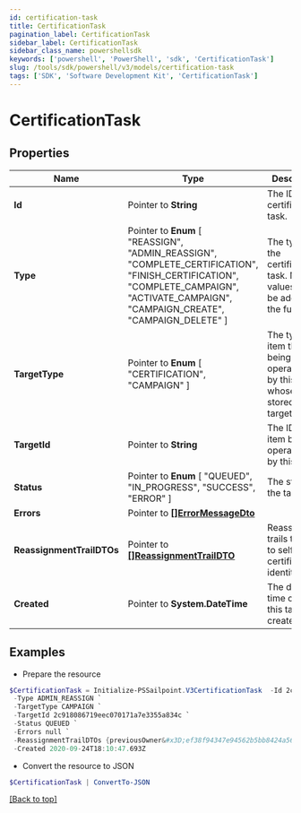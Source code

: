 ```yaml
---
id: certification-task
title: CertificationTask
pagination_label: CertificationTask
sidebar_label: CertificationTask
sidebar_class_name: powershellsdk
keywords: ['powershell', 'PowerShell', 'sdk', 'CertificationTask'] 
slug: /tools/sdk/powershell/v3/models/certification-task
tags: ['SDK', 'Software Development Kit', 'CertificationTask']
---
```



# CertificationTask

## Properties

Name | Type | Description | Notes
------------ | ------------- | ------------- | -------------
**Id** |  Pointer to **String** | The ID of the certification task. | [optional] 
**Type** |  Pointer to  **Enum** [  "REASSIGN",    "ADMIN_REASSIGN",    "COMPLETE_CERTIFICATION",    "FINISH_CERTIFICATION",    "COMPLETE_CAMPAIGN",    "ACTIVATE_CAMPAIGN",    "CAMPAIGN_CREATE",    "CAMPAIGN_DELETE" ] | The type of the certification task. More values may be added in the future. | [optional] 
**TargetType** |  Pointer to  **Enum** [  "CERTIFICATION",    "CAMPAIGN" ] | The type of item that is being operated on by this task whose ID is stored in the targetId field. | [optional] 
**TargetId** |  Pointer to **String** | The ID of the item being operated on by this task. | [optional] 
**Status** |  Pointer to  **Enum** [  "QUEUED",    "IN_PROGRESS",    "SUCCESS",    "ERROR" ] | The status of the task. | [optional] 
**Errors** |  Pointer to [**[]ErrorMessageDto**](error-message-dto) |  | [optional] 
**ReassignmentTrailDTOs** |  Pointer to [**[]ReassignmentTrailDTO**](reassignment-trail-dto) | Reassignment trails that lead to self certification identity | [optional] 
**Created** |  Pointer to **System.DateTime** | The date and time on which this task was created. | [optional] 

## Examples

- Prepare the resource
```powershell
$CertificationTask = Initialize-PSSailpoint.V3CertificationTask  -Id 2c918086719eec070171a7e3355a360a `
 -Type ADMIN_REASSIGN `
 -TargetType CAMPAIGN `
 -TargetId 2c918086719eec070171a7e3355a834c `
 -Status QUEUED `
 -Errors null `
 -ReassignmentTrailDTOs {previousOwner&#x3D;ef38f94347e94562b5bb8424a56397d8, newOwner&#x3D;ef38f94347e94562b5bb8424a56397a3, reassignmentType&#x3D;AUTOMATIC_REASSIGNMENT} `
 -Created 2020-09-24T18:10:47.693Z
```

- Convert the resource to JSON
```powershell
$CertificationTask | ConvertTo-JSON
```


[[Back to top]](#) 

